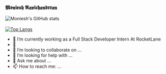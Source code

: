 ### 𝕸𝖔𝖓𝖎𝖊𝖘𝖍 𝕽𝖆𝖛𝖎𝖈𝖍𝖆𝖓𝖉𝖗𝖗𝖆𝖓

![Moniesh's GitHub stats](https://github-readme-stats.vercel.app/api?username=monieshravichandrran&show_icons=true&theme=radical)
<br /><br />
[![Top Langs](https://github-readme-stats.vercel.app/api/top-langs/?username=monieshravichandrran)](https://github.com/anuraghazra/github-readme-stats)

- 🔭 I’m currently working as a Full Stack Developer Intern At RocketLane
- 🌱 
- 👯 I’m looking to collaborate on ...
- 🤔 I’m looking for help with ...
- 💬 Ask me about ...
- 📫 How to reach me: ...
